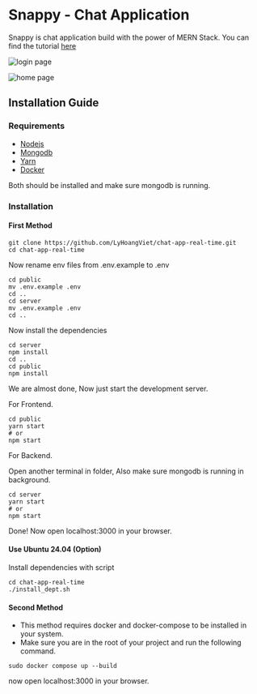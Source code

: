 # Snappy - Chat Application 
Snappy is chat application build with the power of MERN Stack. You can find the tutorial [here](https://www.youtube.com/watch?v=otaQKODEUFs)


![login page](./images/snappy_login.png)

![home page](./images/snappy.png)

## Installation Guide

### Requirements
- [Nodejs](https://nodejs.org/en/download)
- [Mongodb](https://www.mongodb.com/docs/manual/administration/install-community/)
- [Yarn](https://classic.yarnpkg.com/lang/en/docs/install/#windows-stable)
- [Docker](https://docs.docker.com/desktop/setup/install/windows-install/)

Both should be installed and make sure mongodb is running.
### Installation

#### First Method
```shell
git clone https://github.com/LyHoangViet/chat-app-real-time.git
cd chat-app-real-time
```
Now rename env files from .env.example to .env
```shell
cd public
mv .env.example .env
cd ..
cd server
mv .env.example .env
cd ..
```

Now install the dependencies
```shell
cd server
npm install
cd ..
cd public
npm install
```
We are almost done, Now just start the development server.

For Frontend.
```shell
cd public
yarn start
# or
npm start
```
For Backend.

Open another terminal in folder, Also make sure mongodb is running in background.
```shell
cd server
yarn start
# or
npm start

```
Done! Now open localhost:3000 in your browser.

#### Use Ubuntu 24.04 (Option)

Install dependencies with script

```
cd chat-app-real-time
./install_dept.sh
```

#### Second Method
- This method requires docker and docker-compose to be installed in your system.
- Make sure you are in the root of your project and run the following command.

```shell
sudo docker compose up --build
```
now open localhost:3000 in your browser.
